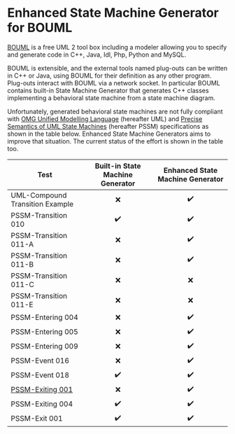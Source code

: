 # Enhanced State Machine Generator for BOUML

[BOUML](https://www.bouml.fr/) is a free UML 2 tool box including a modeler allowing you to specify and generate code in C++, Java, Idl, Php, Python and MySQL.

BOUML is extensible, and the external tools named plug-outs can be written in C++ or Java, using BOUML for their definition as any other program. Plug-outs
interact  with BOUML via a network socket. In particular BOUML contains built-in State Machine Generator that generates C++ classes implementing a behavioral state machine from a state machine diagram.

Unfortunately, generated behavioral state machines are not fully compliant with [OMG Unified Modelling Language](https://www.omg.org/spec/UML/) (hereafter UML) and [Precise Semantics of UML State Machines](https://www.omg.org/spec/PSSM/) (hereafter PSSM) specifications as shown in the table below. Enhanced State Machine Generators aims to improve that situation. The current status of the effort is shown in the table too.


| Test | Built-in State Machine Generator | Enhanced State Machine Generator |
|------|:-----------------:|:----:|
|UML-Compound Transition Example | :x: |  :heavy_check_mark: |
|PSSM-Transition 010 |  :heavy_check_mark:  |  :heavy_check_mark:  |
|PSSM-Transition 011-A | :x:   |  :heavy_check_mark:  |
|PSSM-Transition 011-B | :x: | :heavy_check_mark: |
|PSSM-Transition 011-C | :x: | :x: |
|PSSM-Transition 011-E | :x: | :x: |
|PSSM-Entering 004 | :x:   |  :heavy_check_mark:  |
|PSSM-Entering 005 |  :x:  |  :heavy_check_mark: |
|PSSM-Entering 009 | :x:   | :heavy_check_mark:   |
|PSSM-Event 016 | :x:   |  :heavy_check_mark:  |
|PSSM-Event 018 | :heavy_check_mark:   |  :heavy_check_mark:  |
|[PSSM-Exiting 001](testing/Exiting001.png) | :x:   |  :heavy_check_mark:  |
|PSSM-Exiting 004 | :heavy_check_mark:   |  :heavy_check_mark:  |
|PSSM-Exit 001 |:heavy_check_mark:    |  :heavy_check_mark:  |
